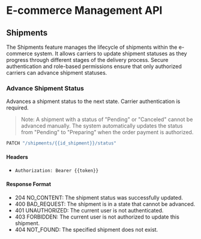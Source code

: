 # E-commerce Management API

## Shipments

The Shipments feature manages the lifecycle of shipments within the e-commerce system. It allows carriers to update shipment statuses as they progress through different stages of the delivery process. Secure authentication and role-based permissions ensure that only authorized carriers can advance shipment statuses.

### Advance Shipment Status

Advances a shipment status to the next state. Carrier authentication is required.<br>

> Note: A shipment with a status of "Pending" or "Canceled" cannot be advanced manually. The system automatically updates the status from "Pending" to "Preparing" when the order payment is authorized.

```js
PATCH "/shipments/{{id_shipment}}/status"
```

#### Headers

- `Authorization: Bearer {{token}}`

#### Response Format

- 204 NO_CONTENT: The shipment status was successfully updated.
- 400 BAD_REQUEST: The shipment is in a state that cannot be advanced.
- 401 UNAUTHORIZED: The current user is not authenticated.
- 403 FORBIDDEN: The current user is not authorized to update this shipment.
- 404 NOT_FOUND: The specified shipment does not exist.
